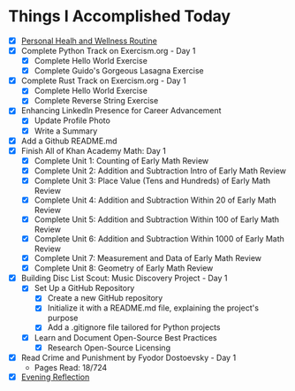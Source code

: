 # Things I Accomplished Today

- [x] [Personal Healh and Wellness Routine](../../routines/personal-health-and-wellness-routine-2024-week-1.md)
- [x] Complete Python Track on Exercism.org - Day 1
  - [x] Complete Hello World Exercise
  - [x] Complete Guido's Gorgeous Lasagna Exercise
- [x] Complete Rust Track on Exercism.org - Day 1
  - [x] Complete Hello World Exercise
  - [x] Complete Reverse String Exercise
- [x] Enhancing LinkedIn Presence for Career Advancement
  - [x] Update Profile Photo
  - [x] Write a Summary
- [x] Add a Github README.md
- [x] Finish All of Khan Academy Math: Day 1
  - [x] Complete Unit 1: Counting of Early Math Review
  - [x] Complete Unit 2: Addition and Subtraction Intro of Early Math Review
  - [x] Complete Unit 3: Place Value (Tens and Hundreds) of Early Math Review
  - [x] Complete Unit 4: Addition and Subtraction Within 20 of Early Math Review
  - [x] Complete Unit 5: Addition and Subtraction Within 100 of Early Math Review
  - [x] Complete Unit 6: Addition and Subtraction Within 1000 of Early Math Review
  - [x] Complete Unit 7: Measurement and Data of Early Math Review
  - [x] Complete Unit 8: Geometry of Early Math Review
- [x] Building Disc List Scout: Music Discovery Project - Day 1
  - [x] Set Up a GitHub Repository
    - [x] Create a new GitHub repository
    - [x] Initialize it with a README.md file, explaining the project's purpose
    - [x] Add a .gitignore file tailored for Python projects
  - [x] Learn and Document Open-Source Best Practices
    - [x] Research Open-Source Licensing
- [x] Read Crime and Punishment by Fyodor Dostoevsky - Day 1
  - Pages Read: 18/724
- [x] [Evening Reflection](../../routines/evening-reflections-2024-week-1.md)
